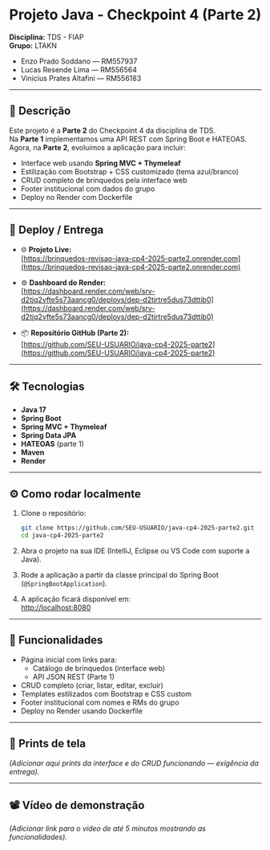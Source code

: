 # Projeto Java - Checkpoint 4 (Parte 2)

**Disciplina:** TDS - FIAP  
**Grupo:** LTAKN  
- Enzo Prado Soddano — RM557937  
- Lucas Resende Lima — RM556564  
- Vinicius Prates Altafini — RM556183  

---

## 📌 Descrição
Este projeto é a **Parte 2** do Checkpoint 4 da disciplina de TDS.  
Na **Parte 1** implementamos uma API REST com Spring Boot e HATEOAS.  
Agora, na **Parte 2**, evoluímos a aplicação para incluir:

- Interface web usando **Spring MVC + Thymeleaf**  
- Estilização com Bootstrap + CSS customizado (tema azul/branco)  
- CRUD completo de brinquedos pela interface web  
- Footer institucional com dados do grupo  
- Deploy no Render com Dockerfile  

---

## 🚀 Deploy / Entrega

- 🌐 **Projeto Live:**  
  [https://brinquedos-revisao-java-cp4-2025-parte2.onrender.com](https://brinquedos-revisao-java-cp4-2025-parte2.onrender.com)

- ⚙️ **Dashboard do Render:**  
  [https://dashboard.render.com/web/srv-d2tjq2vfte5s73aancg0/deploys/dep-d2tjrtre5dus73dttib0](https://dashboard.render.com/web/srv-d2tjq2vfte5s73aancg0/deploys/dep-d2tjrtre5dus73dttib0)

- 📦 **Repositório GitHub (Parte 2):**  
  [https://github.com/SEU-USUARIO/java-cp4-2025-parte2](https://github.com/SEU-USUARIO/java-cp4-2025-parte2)

---

## 🛠️ Tecnologias

- **Java 17**
- **Spring Boot**
- **Spring MVC + Thymeleaf**
- **Spring Data JPA**
- **HATEOAS** (parte 1)
- **Maven**
- **Render**

---

## ⚙️ Como rodar localmente

1. Clone o repositório:
   ```bash
   git clone https://github.com/SEU-USUARIO/java-cp4-2025-parte2.git
   cd java-cp4-2025-parte2
   ```

2. Abra o projeto na sua IDE (IntelliJ, Eclipse ou VS Code com suporte a Java).  

3. Rode a aplicação a partir da classe principal do Spring Boot (`@SpringBootApplication`).  

4. A aplicação ficará disponível em:  
   [http://localhost:8080](http://localhost:8080)

---

## 👀 Funcionalidades

- Página inicial com links para:
  - Catálogo de brinquedos (interface web)
  - API JSON REST (Parte 1)
- CRUD completo (criar, listar, editar, excluir)
- Templates estilizados com Bootstrap e CSS custom
- Footer institucional com nomes e RMs do grupo
- Deploy no Render usando Dockerfile

---

## 📸 Prints de tela

*(Adicionar aqui prints da interface e do CRUD funcionando — exigência da entrega).*

---

## 📽️ Vídeo de demonstração

*(Adicionar link para o vídeo de até 5 minutos mostrando as funcionalidades).*
